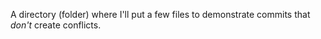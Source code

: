 A directory (folder) where I'll put a few files to demonstrate commits that
_don't_ create conflicts.
